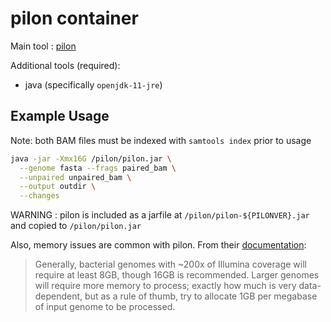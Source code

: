# pilon container

Main tool : [pilon](https://github.com/broadinstitute/pilon)

Additional tools (required):

* java (specifically `openjdk-11-jre`)

## Example Usage

Note: both BAM files must be indexed with `samtools index` prior to usage

```bash
java -jar -Xmx16G /pilon/pilon.jar \
  --genome fasta --frags paired_bam \
  --unpaired unpaired_bam \
  --output outdir \
  --changes
```

WARNING : pilon is included as a jarfile at `/pilon/pilon-${PILONVER}.jar` and copied to `/pilon/pilon.jar`

Also, memory issues are common with pilon. From their [documentation](https://github.com/broadinstitute/pilon/wiki/Requirements-&-Usage):
> Generally, bacterial genomes with ~200x of Illumina coverage will require at least 8GB, though 16GB is recommended.
> Larger genomes will require more memory to process; exactly how much is very data-dependent, but as a rule of thumb, try to allocate 1GB per megabase of input genome to be processed.
